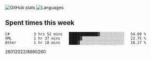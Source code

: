 ![GitHub stats](https://github-readme-stats.vercel.app/api?username=emipa606&theme=github_dark&show_icons=true) 
![Languages](https://github-readme-stats.vercel.app/api/top-langs/?username=emipa606&theme=github_dark&layout=compact)

## Spent times this week
<!--START_SECTION:waka-->

```text
C#           3 hrs 52 mins   █████████████▓░░░░░░░░░░░   54.09 %
XML          1 hr 37 mins    █████▓░░░░░░░░░░░░░░░░░░░   22.75 %
Other        1 hr 18 mins    ████▓░░░░░░░░░░░░░░░░░░░░   18.27 %
```

<!--END_SECTION:waka-->


26012022/8690260
